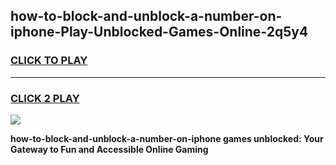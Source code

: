 
## how-to-block-and-unblock-a-number-on-iphone-Play-Unblocked-Games-Online-2q5y4
<h3>
<a href="https://premium76.site?title=how-to-block-and-unblock-a-number-on-iphone&ref=25A">CLICK TO PLAY</a></h3>
<hr>

<h3>
<a href="https://premium76.site?title=how-to-block-and-unblock-a-number-on-iphone&ref=25A">CLICK 2 PLAY</a>
  
</h3>

<a href="https://premium76.site?title=how-to-block-and-unblock-a-number-on-iphone&ref=25A"><img src="https://clearcache.store/games.png"></a>


**how-to-block-and-unblock-a-number-on-iphone games unblocked: Your Gateway to Fun and Accessible Online Gaming**
